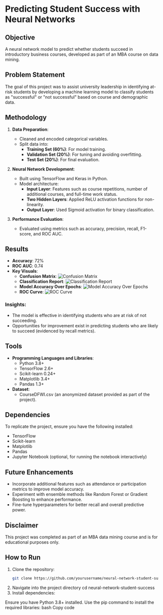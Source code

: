 # Predicting Student Success with Neural Networks

## Objective
A neural network model to predict whether students succeed in introductory business courses, developed as part of an MBA course on data mining.

## Problem Statement
The goal of this project was to assist university leadership in identifying at-risk students by developing a machine learning model to classify students as "successful" or "not successful" based on course and demographic data.

## Methodology
1. **Data Preparation**:
   - Cleaned and encoded categorical variables.
   - Split data into:
     - **Training Set (60%)**: For model training.
     - **Validation Set (20%)**: For tuning and avoiding overfitting.
     - **Test Set (20%)**: For final evaluation.

2. **Neural Network Development**:
   - Built using TensorFlow and Keras in Python.
   - Model architecture:
     - **Input Layer**: Features such as course repetitions, number of additional courses, and full-time work status.
     - **Two Hidden Layers**: Applied ReLU activation functions for non-linearity.
     - **Output Layer**: Used Sigmoid activation for binary classification.

3. **Performance Evaluation**:
   - Evaluated using metrics such as accuracy, precision, recall, F1-score, and ROC AUC.

## Results
- **Accuracy**: 72%
- **ROC AUC**: 0.74
- **Key Visuals**:
  - **Confusion Matrix**:
    ![Confusion Matrix](Confusion_Matrix.png)
  - **Classification Report**:
    ![Classification Report](Classification_Report.png)
  - **Model Accuracy Over Epochs**:
    ![Model Accuracy Over Epochs](Model_Accuracy_Over_Epochs.png)
  - **ROC Curve**:
    ![ROC Curve](ROC_Curve.png)

### Insights:
- The model is effective in identifying students who are at risk of not succeeding.
- Opportunities for improvement exist in predicting students who are likely to succeed (evidenced by recall metrics).

## Tools
- **Programming Languages and Libraries**:
  - Python 3.8+
  - TensorFlow 2.6+
  - Scikit-learn 0.24+
  - Matplotlib 3.4+
  - Pandas 1.3+
- **Dataset**:
  - CourseDFWI.csv (an anonymized dataset provided as part of the project).

## Dependencies
To replicate the project, ensure you have the following installed:
- TensorFlow
- Scikit-learn
- Matplotlib
- Pandas
- Jupyter Notebook (optional, for running the notebook interactively)

## Future Enhancements
- Incorporate additional features such as attendance or participation metrics to improve model accuracy.
- Experiment with ensemble methods like Random Forest or Gradient Boosting to enhance performance.
- Fine-tune hyperparameters for better recall and overall predictive power.

## Disclaimer
This project was completed as part of an MBA data mining course and is for educational purposes only.

## How to Run
1. Clone the repository:
   ```bash
   git clone https://github.com/yourusername/neural-network-student-success.git

2. Navigate into the project directory
   cd neural-network-student-success
3. Install dependencies:

Ensure you have Python 3.8+ installed.
Use the pip command to install the required libraries:
bash
Copy code
